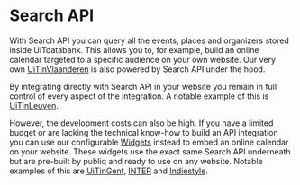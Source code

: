 # Search API

With Search API you can query all the events, places and organizers stored inside UiTdatabank. This allows you to, for example, build an online calendar targeted to a specific audience on your own website. Our very own [UiTinVlaanderen](https://www.uitinvlaanderen.be) is also powered by Search API under the hood.

By integrating directly with Search API in your website you remain in full control of every aspect of the integration. A notable example of this is [UiTinLeuven](https://www.uitinleuven.be).

However, the development costs can also be high. If you have a limited budget or are lacking the technical know-how to build an API integration you can use our configurable [Widgets](https://docs.publiq.be/docs/widgets) instead to embed an online calendar on your website. These widgets use the exact same Search API underneath but are pre-built by publiq and ready to use on any website. Notable examples of this are [UiTinGent](https://www.uitingent.be), [INTER](https://inter.vlaanderen/alle-evenementen) and [Indiestyle](https://www.indiestyle.be/agenda).
